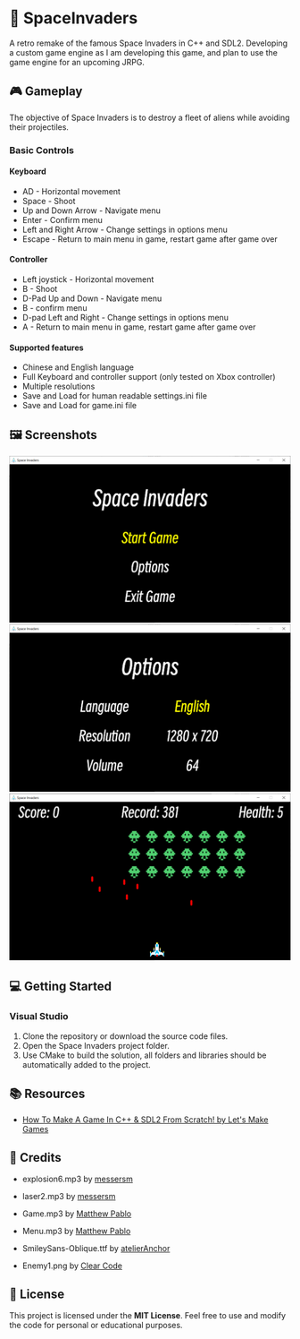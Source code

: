 # :rocket: SpaceInvaders
A retro remake of the famous Space Invaders in C++ and SDL2. Developing a custom game engine as I am developing this game, and plan to use the game engine for an upcoming JRPG. 

## :video_game: Gameplay
The objective of Space Invaders is to destroy a fleet of aliens while avoiding their projectiles.

### Basic Controls
#### Keyboard
- AD - Horizontal movement
- Space - Shoot
- Up and Down Arrow - Navigate menu
- Enter - Confirm menu
- Left and Right Arrow - Change settings in options menu
- Escape - Return to main menu in game, restart game after game over

#### Controller
- Left joystick - Horizontal movement
- B - Shoot
- D-Pad Up and Down - Navigate menu
- B - confirm menu
- D-pad Left and Right - Change settings in options menu
- A - Return to main menu in game, restart game after game over

#### Supported features
- Chinese and English language
- Full Keyboard and controller support (only tested on Xbox controller)
- Multiple resolutions
- Save and Load for human readable settings.ini file
- Save and Load for game.ini file

## :framed_picture: Screenshots
![Main menu screen](Screenshots/MainMenu.PNG)
![Options menu screen](Screenshots/Options.PNG)
![Gameplay screen](Screenshots/Game.png)

## :computer: Getting Started
### Visual Studio

1. Clone the repository or download the source code files.
2. Open the Space Invaders project folder.
3. Use CMake to build the solution, all folders and libraries should be automatically added to the project.

## :books: Resources
- [How To Make A Game In C++ & SDL2 From Scratch! by Let's Make Games](https://youtube.com/playlist?list=PLhfAbcv9cehhkG7ZQK0nfIGJC_C-wSLrx)

## :raised_hands: Credits
- explosion6.mp3 by [messersm](https://opengameart.org/content/space-sound-effects)

- laser2.mp3 by [messersm](https://opengameart.org/content/space-sound-effects)

- Game.mp3 by [Matthew Pablo](https://opengameart.org/content/space-boss-battle-theme)

- Menu.mp3 by [Matthew Pablo](https://opengameart.org/content/space-dimensions-8bitretro-version)

- SmileySans-Oblique.ttf by [atelierAnchor](https://fontesk.com/smiley-sans-font/)

- Enemy1.png by [Clear Code](https://github.com/clear-code-projects/Space-invaders/tree/main)

## :page_facing_up: License
This project is licensed under the **MIT License**. Feel free to use and modify the code for personal or educational purposes.
